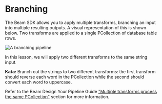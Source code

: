 <!--
  ~ Licensed to the Apache Software Foundation (ASF) under one
  ~ or more contributor license agreements.  See the NOTICE file
  ~ distributed with this work for additional information
  ~ regarding copyright ownership.  The ASF licenses this file
  ~ to you under the Apache License, Version 2.0 (the
  ~ "License"); you may not use this file except in compliance
  ~ with the License.  You may obtain a copy of the License at
  ~
  ~     http://www.apache.org/licenses/LICENSE-2.0
  ~
  ~ Unless required by applicable law or agreed to in writing, software
  ~ distributed under the License is distributed on an "AS IS" BASIS,
  ~ WITHOUT WARRANTIES OR CONDITIONS OF ANY KIND, either express or implied.
  ~ See the License for the specific language governing permissions and
  ~ limitations under the License.
  -->

# Branching

The Beam SDK allows you to apply multiple transforms, branching an input into multiple resulting outputs.
A visual representation of this is shown below.  Two transforms are applied to a single PCollection
of database table rows.

![A branching pipeline](https://beam.apache.org/images/design-your-pipeline-multiple-pcollections.svg)

In this lesson, we will apply two different transforms to the same string input.

**Kata:** Branch out the strings to two different transforms: the first transform should reverse each word
in the PCollection while the second should convert each word to uppercase.

<div class="hint">
  Refer to the Beam Design Your Pipeline Guide
  <a href="https://beam.apache.org/documentation/pipelines/design-your-pipeline/#multiple-transforms-process-the-same-pcollection">
    "Multiple transforms process the same PCollection"</a> section for more information.
</div>
